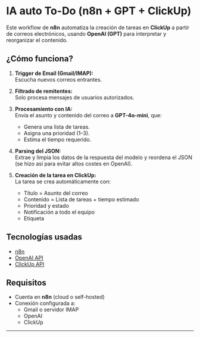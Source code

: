 # IA auto To-Do (n8n + GPT + ClickUp)

Este workflow de **n8n** automatiza la creación de tareas en **ClickUp** a partir de correos electrónicos, usando **OpenAI (GPT)** para interpretar y reorganizar el contenido.

## ¿Cómo funciona?

1. **Trigger de Email (Gmail/IMAP):**  
   Escucha nuevos correos entrantes.

2. **Filtrado de remitentes:**  
   Solo procesa mensajes de usuarios autorizados.

3. **Procesamiento con IA:**  
   Envía el asunto y contenido del correo a **GPT-4o-mini**, que:
   - Genera una lista de tareas.
   - Asigna una prioridad (1–3).
   - Estima el tiempo requerido.

4. **Parsing del JSON:**  
   Extrae y limpia los datos de la respuesta del modelo y reordena el JSON (se hizo así para evitar altos costes en OpenAI).

5. **Creación de la tarea en ClickUp:**  
   La tarea se crea automáticamente con:
   - Título = Asunto del correo  
   - Contenido = Lista de tareas + tiempo estimado  
   - Prioridad y estado  
   - Notificación a todo el equipo
   - Etiqueta

## Tecnologías usadas

- [n8n](https://n8n.io/)
- [OpenAI API](https://platform.openai.com/)
- [ClickUp API](https://clickup.com/api)

## Requisitos

- Cuenta en **n8n** (cloud o self-hosted)  
- Conexión configurada a:
  - Gmail o servidor IMAP  
  - OpenAI  
  - ClickUp  
---

